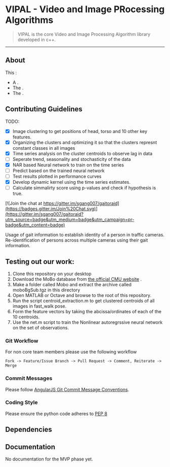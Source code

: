 VIPAL - Video and Image PRocessing Algorithms
=========

>VIPAL is the core Video and Image Processing Algorithm library developed in c++.

-----

## About

This :

- A .
- The .
- The .



## Contributing Guidelines
TODO:

- [x] Image clustering to get positions of head, torso and 10 other key features.
- [x] Organizing the clusters and optimizing it so that the clusters represnt constant classes in all images
- [x] Time series analysis on the cluster centroids to observe lag in data
- [ ] Seperate trend, seasonality and stochasticity of the data
- [x] NAR based Neural network to train on the time series
- [ ] Predict based on the trained neural network
- [ ] Test results plotted in performance curves
- [x] Develop dynamic kernel using the time series estimates.
- [ ] Calculate simmalirty score using p-values and check if hypothesis is true.

[![Join the chat at https://gitter.im/sgang007/gaitoraid](https://badges.gitter.im/Join%20Chat.svg)](https://gitter.im/sgang007/gaitoraid?utm_source=badge&utm_medium=badge&utm_campaign=pr-badge&utm_content=badge)

Usage of gait information to establish identity of a person in traffic cameras.
Re-identification of persons across multiple cameras using their gait information.

## Testing out our work:
1. Clone this repository on your desktop
2. Download the MoBo database from [the official CMU website](http://www.cs.cmu.edu/afs/cs/project/MoBo/web/) .
3. Make a folder called Mobo and extract the archive called moboBgSub.tgz in this directory
4. Open MATLAB or Octave and browse to the root of this repository.
5. Run the script centroid_extraction.m to get clustered centroids of all images in fast_walk pose.
6. Form the feature vectors by taking the abcissa/ordinates of each of the 10 centroids.
7. Use the net.m script to train the Nonlinear autoregrssive neural network on the set of observations.



### Git Workflow

For non core team members please use the following workflow

```
Fork -> Feature/Issue Branch -> Pull Request -> Comment, Reiterate -> Merge 
```

### Commit Messages

Please follow [AngularJS Git Commit Message Conventions](https://docs.google.com/document/d/1QrDFcIiPjSLDn3EL15IJygNPiHORgU1_OOAqWjiDU5Y/edit).

### Coding Style

Please ensure the python code adheres to [PEP 8](http://legacy.python.org/dev/peps/pep-0008/)

## Dependencies


## Documentation

No documentation for the MVP phase yet.
